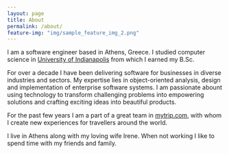 ```yaml
---
layout: page
title: About
permalink: /about/
feature-img: "img/sample_feature_img_2.png"
---
```


I am a software engineer based in Athens, Greece. I studied computer
science in [University of Indianapolis](http://www.uindy.edu) from which
I earned my B.Sc.

For over a decade I have been delivering software for businesses in diverse
industries and sectors. My expertise lies in object-oriented analysis, design and
implementation of enterprise software systems. I am passionate abount using
technology to transform challenging problems into empowering solutions and
crafting exciting ideas into beautiful products.

For the past few years I am a part of a great team in [mytrip.com](http://www.mytrip.com),
with whom I create new experiences for travellers around the world.

I live in Athens along with my loving wife Irene. When not working I like to
spend time with my friends and family.

